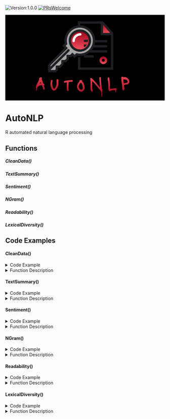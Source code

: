 ![Version:1.0.0](https://img.shields.io/static/v1?label=Version&message=1.0.0&color=blue&?style=plastic)
[![PRsWelcome](https://img.shields.io/badge/PRs-welcome-brightgreen.svg?style=default)](http://makeapullrequest.com)

<img src="https://raw.githubusercontent.com/AdrianAntico/prettydoc/master/Images/AutoNLP.PNG" align="center" width="800" />

# AutoNLP

R automated natural language processing

## Functions

##### CleanData()

##### TextSummary()

##### Sentiment()

##### NGram()

##### Readability()

##### LexicalDiversity()

## Code Examples

#### **CleanData()**


</p>
</details>

<details><summary>Code Example</summary>
<p>

```r
# Data
dt <- AutoNLP::FakeDataGenerator(N = 1000, AddComment = TRUE)

# Run Function
Output <- AutoNLP::CleanText(
  TrainData = dt,
  ValidationData = NULL,
  TestData = NULL,
  TextColumn = "Comment",
  MergeColumns = "Factor_1",
  RemovePunctuation = TRUE,
  StopWords = "en",
  StopWordsSource = 'stopwords-iso')
```

</p>
</details>

<details><summary>Function Description</summary>
<p>

Stuff here 

</p>
</details>

#### **TextSummary()**


</p>
</details>

<details><summary>Code Example</summary>
<p>

```r
# Data
dt <- AutoNLP::FakeDataGenerator(N = 1000, AddComment = TRUE)

# Run Function
dt <- AutoNLP::TextSummary(
  TrainData = dt,
  RemoveStats = NULL)
```

</p>
</details>

<details><summary>Function Description</summary>
<p>

Stuff here 

</p>
</details>

#### **Sentiment()**

<details><summary>Code Example</summary>
<p>
 
```r
# Data
dt <- AutoNLP::FakeDataGenerator(N = 1000, AddComment = TRUE)

# Run Function
dt <- AutoNLP::Sentiment(
  dt,
  TextColumns = "Comment",
  Response = "numeric",
  CombineTextGroupVar = NULL,
  Language = "english",
  RemoveStopWords = TRUE,
  Stemming = TRUE)
```

</p>
</details>

<details><summary>Function Description</summary>
<p>
 
Stuff here
 
</p>
</details>



#### **NGram()**

<details><summary>Code Example</summary>
<p>

```r
# Data
dt <- AutoNLP::FakeDataGenerator(N = 1000, AddComment = TRUE)

# Run Function
dt <- AutoNLP::N_Grams(
  dt,
  dt_type = "raw",
  TextColumns = "Comment",
  IDcols = c("Factor_1", "Factor_2"),
  N = 2,
  StopWords = "en",
  StopWordsSource = 'stopwords-iso')
```

</p>
</details>

<details><summary>Function Description</summary>
<p>
 
Stuff here

</p>
</details>

#### **Readability()**

<details><summary>Code Example</summary>
<p>

```r
# Data
dt <- AutoNLP::FakeDataGenerator(N = 1000, AddComment = TRUE)

# Run Function
dt <- AutoNLP::Readability(
  dt,
  TextColumns = "Comment",
  Measures = "Flesch",
  RemoveHyphens = TRUE,
  MinSentenceLength = 1,
  MaxSentenceLength = 10000,
  Intermediate = TRUE)
```

</p>
</details>

<details><summary>Function Description</summary>
<p>

Stuff here

</p>
</details>


#### **LexicalDiversity()**

<details><summary>Code Example</summary>
<p>

```r
# Data
dt <- AutoQuant::FakeDataGenerator(N = 1000, AddComment = TRUE)

# Run Function
dt <- AutoNLP::LexicalDiversity(
  dt,
  TextColumns = "Comment",
  Measures = "TTR",
  RemoveSymbols = TRUE,
  RemoveHyphens = TRUE,
  RemovePunctuation = TRUE,
  RemoveNumbers = TRUE,
  LogBase = 10,
  MATTR_Window = 100L,
  MSTTR_Segment = 100L)
```

</p>
</details>

<details><summary>Function Description</summary>
<p>

Stuff here

</p>
</details>
